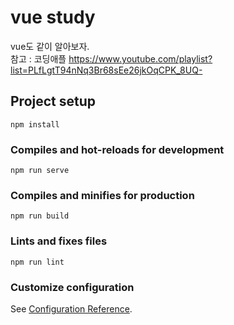 # vue study
vue도 같이 알아보자.
<br/>
참고 : 코딩애플
https://www.youtube.com/playlist?list=PLfLgtT94nNq3Br68sEe26jkOqCPK_8UQ-

## Project setup
```
npm install
```

### Compiles and hot-reloads for development
```
npm run serve
```

### Compiles and minifies for production
```
npm run build
```

### Lints and fixes files
```
npm run lint
```

### Customize configuration
See [Configuration Reference](https://cli.vuejs.org/config/).
